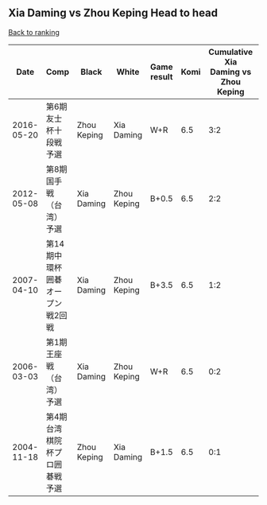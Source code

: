 ## Xia Daming vs Zhou Keping Head to head

[Back to ranking](../../index.md)




| **Date** | **Comp** | **Black** | **White** | **Game result** | **Komi** | **Cumulative Xia Daming vs Zhou Keping** | **Xia Daming streak** | **Zhou Keping streak** | 
| --- | --- | --- | --- | --- | --- | --- | --- | --- |
| 2016-05-20 | 第6期友士杯十段戦予選 | Zhou Keping | Xia Daming | W+R | 6.5 | 3:2 | 3 | 0 | 
| 2012-05-08 | 第8期国手戦（台湾）予選 | Xia Daming | Zhou Keping | B+0.5 | 6.5 | 2:2 | 2 | 0 | 
| 2007-04-10 | 第14期中環杯囲碁オープン戦2回戦 | Xia Daming | Zhou Keping | B+3.5 | 6.5 | 1:2 | 1 | 0 | 
| 2006-03-03 | 第1期王座戦（台湾）予選 | Xia Daming | Zhou Keping | W+R | 6.5 | 0:2 | 0 | 2 | 
| 2004-11-18 | 第4期台湾棋院杯プロ囲碁戦予選 | Zhou Keping | Xia Daming | B+1.5 | 6.5 | 0:1 | 0 | 1 |




